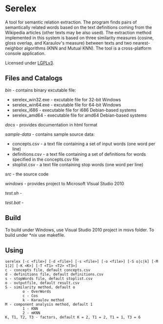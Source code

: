 Serelex
=======

A tool for semantic relation extraction. The program finds pairs of semantically related words based on the text definitions coming from the Wikipedia articles (other texts may be also used). The extraction method implemented in this system is based on three similarity measures (cosine, gloss overlap, and Karaulov's measure) between texts and two nearest-neighbor algorithms (KNN and Mutual KNN). The tool is a cross-platform console application.

Licensed under [LGPLv3](http://www.gnu.org/licenses/lgpl.html).

Files and Catalogs
--------
*bin* - contains binary excutable file:
* serelex_win32.exe - excutable file for 32-bit Windows
* serelex_win64.exe - excutable file for 64-bit Windows
* serelex_i686 - executable file for i686 Debian-based systems
* serelex_amd64 - executable file for amd64 Debian-based systems

*docs* - provides documentation in html format

*sample-data* - contains sample source data:
* concepts.csv - a text file containing a set of input words (one word per line)
* definitions.csv - a text file containing a set of definitions for words specified in the concepts.csv file
* stoplist.csv - a text file containing stop words (one word per line)

*src* - the source code

*windows* - provides project to Microsoft VIsual Studio 2010

*test.sh* - 

*test.bat* - 

Build
-----

To build under Windows, use Visual Studio 2010 project in msvs folder. To build under *nix use makefile.

Using
-----

	serelex [-c <file>] [-d <file>] [-s <file>] [-o <file>] [-S o|c|k] [-M 1|2] [-K <K>] [-T <T1> <T2> <T3>]
	c - concepts file, default concepts.csv
	d - definitions file, default definitions.csv
	s - stopWords file, default stoplist.csv
	o - outputfile, default result.csv
	S - similarity method, default o
			o - OverWords
			c - Cos
			k - Karaulov method
	M - component analysis method, default 1
			1 - KNN
			2 - mKNN
	K, T1, T2, T3 - factors, default K = 2, T1 = 2, T1 = 1, T3 = 6
	